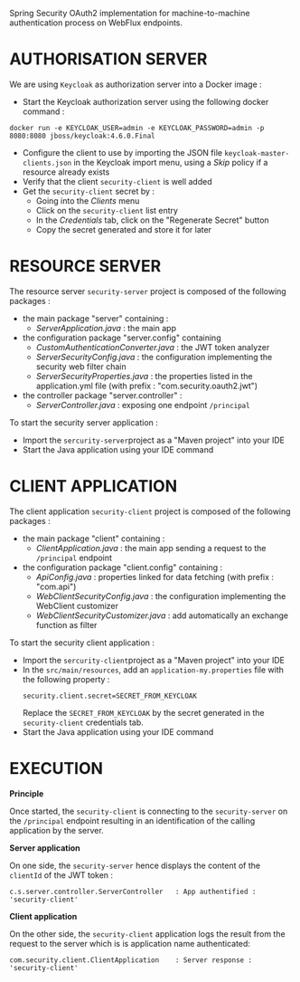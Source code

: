 Spring Security OAuth2 implementation for machine-to-machine authentication process on WebFlux endpoints.

AUTHORISATION SERVER
====================

We are using `Keycloak` as authorization server into a Docker image :

- Start the Keycloak authorization server using the following docker command :
```
docker run -e KEYCLOAK_USER=admin -e KEYCLOAK_PASSWORD=admin -p 8080:8080 jboss/keycloak:4.6.0.Final
```
- Configure the client to use by importing the JSON file `keycloak-master-clients.json` in the Keycloak import menu, using a *Skip* policy if a resource already exists
- Verify that the client `security-client` is well added
- Get the `security-client` secret by :
  - Going into the *Clients* menu
  - Click on the `security-client` list entry
  - In the *Credentials* tab, click on the "Regenerate Secret" button
  - Copy the secret generated and store it for later

RESOURCE SERVER
===============

The resource server `security-server` project is composed of the following packages :

- the main package "server" containing :
  - _ServerApplication.java_ : the main app
- the configuration package "server.config" containing
  - _CustomAuthenticationConverter.java_ : the JWT token analyzer
  - _ServerSecurityConfig.java_ : the configuration implementing the security web filter chain
  - _ServerSecurityProperties.java_ : the properties listed in the application.yml file (with prefix : "com.security.oauth2.jwt")
- the controller package "server.controller" :
  - _ServerController.java_ : exposing one endpoint `/principal`

To start the security server application :

- Import the `sercurity-server`project as a "Maven project" into your IDE
- Start the Java application using your IDE command

CLIENT APPLICATION
==================

The client application `security-client` project is composed of the following packages :

- the main package "client" containing :
  - _ClientApplication.java_ : the main app sending a request to the `/principal` endpoint
- the configuration package "client.config" containing :
  - _ApiConfig.java_ : properties linked for data fetching (with prefix : "com.api")
  - _WebClientSecurityConfig.java_ : the configuration implementing the WebClient customizer
  - _WebClientSecurityCustomizer.java_ : add automatically an exchange function as filter

To start the security client application :

- Import the `sercurity-client`project as a "Maven project" into your IDE
- In the `src/main/resources`, add an `application-my.properties` file with the following property :
  ```
  security.client.secret=SECRET_FROM_KEYCLOAK
  ```
  Replace the `SECRET_FROM_KEYCLOAK` by the secret generated in the `security-client` credentials tab.
- Start the Java application using your IDE command

EXECUTION
=========

**Principle**

Once started, the `security-client` is connecting to the `security-server` on the `/principal` endpoint resulting in an identification of the calling application by the server.

**Server application**

On one side, the `security-server` hence displays the content of the `clientId` of the JWT token :
```
c.s.server.controller.ServerController   : App authentified : 'security-client'
```

**Client application**

On the other side, the `security-client` application logs the result from the request to the server which is is application name authenticated:
```
com.security.client.ClientApplication    : Server response : 'security-client'
```
